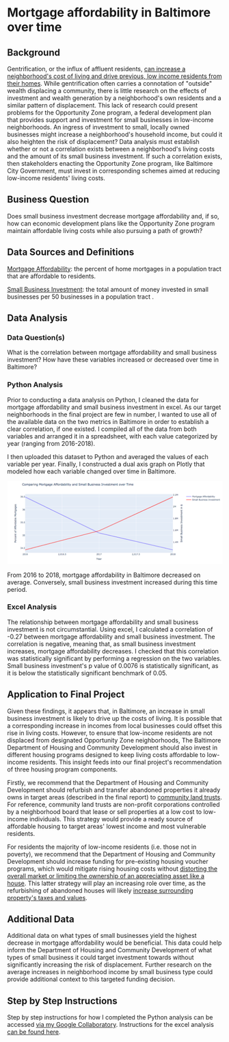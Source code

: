 # Mortgage affordability in Baltimore over time 

## Background
Gentrification, or the influx of affluent residents, [can increase a neighborhood's cost of living and drive previous, low income residents from their homes](https://www.cdc.gov/healthyplaces/healthtopics/gentrification.htm). While gentrification often carries a connotation of "outside" wealth displacing a community, there is little research on the effects of investment and wealth generation by a neighborhood's own residents and a similar pattern of displacement. This lack of research could present problems for the Opportunity Zone program, a federal development plan that provides support and investment for small businesses in low-income neighborhoods. An ingress of investment to small, locally owned businesses might increase a neighborhood's household income, but could it also heighten the risk of displacement? Data analysis must establish whether or not a correlation exists between a neighborhood's living costs and the amount of its small business investment. If such a correlation exists, then stakeholders enacting the Opportunity Zone program, like Baltimore City Government, must invest in corresponding schemes aimed at reducing low-income residents' living costs. 

## Business Question
Does small business investment decrease mortgage affordability and, if so, how can economic development plans like the Opportunity Zone program maintain affordable living costs while also pursuing a path of growth? 

## Data Sources and Definitions
[Mortgage Affordability](https://github.com/John-Frye/Mortgage-Affordability-in-Baltimore/blob/main/Affordability_Index_-_Mortgage%20(2).csv): the percent of home mortgages in a population tract that are affordable to residents.

[Small Business Investment](https://github.com/John-Frye/Mortgage-Affordability-in-Baltimore/blob/main/Total_Dollar_Amount_Invested_in_Small_Businesses_per_50_Businesses%20(1).csv): the total amount of money invested in small businesses per 50 businesses in a population tract .

## Data Analysis
### Data Question(s)
What is the correlation between mortgage affordability and small business investment? How have these variables increased or decreased over time in Baltimore? 

### Python Analysis
Prior to conducting a data analysis on Python, I cleaned the data for mortgage affordability and small business investment in excel. As our target neighborhoods in the final project are few in number, I wanted to use all of the available data on the two metrics in Baltimore in order to establish a clear correlation, if one existed. I compiled all of the data from both variables and arranged it in a spreadsheet, with each value categorized by year (ranging from 2016-2018). 

I then uploaded this dataset to Python and averaged the values of each variable per year. Finally, I constructed a dual axis graph on Plotly that modeled how each variable changed over time in Baltimore. 

![alt_text](https://github.com/John-Frye/Mortgage-Affordability-in-Baltimore/blob/main/Screen%20Shot%202020-12-16%20at%202.33.18%20PM.png)

From 2016 to 2018, mortgage affordability in Baltimore decreased on average. Conversely, small business investment increased during this time period. 

### Excel Analysis 
The relationship between mortgage affordability and small business investment is not circumstantial. Using excel, I calculated a correlation of -0.27 between mortgage affordability and small business investment. The correlation is negative, meaning that, as small business investment increases, mortgage affordability decreases. I checked that this correlation was statistically significant by performing a regression on the two variables. Small business investment's p value of 0.0076 is statistically significant, as it is below the statistically significant benchmark of 0.05. 

## Application to Final Project 
Given these findings, it appears that, in Baltimore, an increase in small business investment is likely to drive up the costs of living. It is possible that a corresponding increase in incomes from local businesses could offset this rise in living costs. However, to ensure that low-income residents are not displaced from designated Opportunity Zone neighborhoods, The Baltimore Department of Housing and Community Development should also invest in different housing programs designed to keep living costs affordable to low-income residents. This insight feeds into our final project's recommendation of three housing program components. 

Firstly, we recommend that the Department of Housing and Community Development should refurbish and transfer abandoned properties it already owns in target areas (described in the final report) to [community land trusts](https://www.bloomberg.com/news/articles/2019-04-29/alternative-homeownership-land-trusts-and-co-ops). For reference, community land trusts are non-profit corporations controlled by a neighborhood board that lease or sell properties at a low cost to low-income individuals. This strategy would provide a ready source of affordable housing to target areas' lowest income and most vulnerable residents.

For residents the majority of low-income residents (i.e. those not in poverty), we recommend that the Department of Housing and Community Development should increase funding for pre-existing housing voucher programs, which would mitigate rising housing costs without [distorting the overall market or limiting the ownership of an appreciating asset like a house](https://eicca.org/section-8). This latter strategy will play an increasing role over time, as the refurbishing of abandoned houses will likely [increase surrounding property's taxes and values](https://www.wichita.edu/academics/fairmount_college_of_liberal_arts_and_sciences/hugowall/documents/Topeka-Abandoned-Housing-Report-Final.pdf). 

## Additional Data
Additional data on what types of small businesses yield the highest decrease in mortgage affordability would be beneficial. This data could help inform the Department of Housing and Community Development of what types of small business it could target investment towards without significantly increasing the risk of displacement. Further research on the average increases in neighborhood income by small business type could provide additional context to this targeted funding decision. 

## Step by Step Instructions
Step by step instructions for how I completed the Python analysis can be accessed [via my Google Collaboratory](https://colab.research.google.com/drive/14BCsiCjGjfqA9FMcVNRgu-9R5d0WUtMw?usp=sharing).
Instructions for the excel analysis [can be found here](https://github.com/John-Frye/Mortgage-Affordability-in-Baltimore/blob/main/Mortgage_Affordability_Instructions.xlsx).
